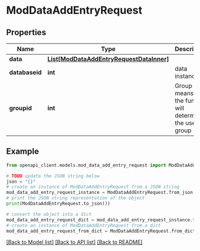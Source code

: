 # ModDataAddEntryRequest


## Properties

Name | Type | Description | Notes
------------ | ------------- | ------------- | -------------
**data** | [**List[ModDataAddEntryRequestDataInner]**](ModDataAddEntryRequestDataInner.md) |  | 
**databaseid** | **int** | data instance id | [default to null]
**groupid** | **int** | Group id, 0 means that the function will determine the user group | [optional] [default to 0]

## Example

```python
from openapi_client.models.mod_data_add_entry_request import ModDataAddEntryRequest

# TODO update the JSON string below
json = "{}"
# create an instance of ModDataAddEntryRequest from a JSON string
mod_data_add_entry_request_instance = ModDataAddEntryRequest.from_json(json)
# print the JSON string representation of the object
print(ModDataAddEntryRequest.to_json())

# convert the object into a dict
mod_data_add_entry_request_dict = mod_data_add_entry_request_instance.to_dict()
# create an instance of ModDataAddEntryRequest from a dict
mod_data_add_entry_request_from_dict = ModDataAddEntryRequest.from_dict(mod_data_add_entry_request_dict)
```
[[Back to Model list]](../README.md#documentation-for-models) [[Back to API list]](../README.md#documentation-for-api-endpoints) [[Back to README]](../README.md)


